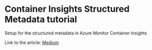 # Container Insights  Structured Metadata tutorial
Setup for the structured metadata in Azure Monitor Container Insights

Link to the article: [Medium](https://medium.com/@aritrag94/kubernetes-metadata-in-azure-monitor-container-insights-389e640af6a3)
